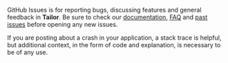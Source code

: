 GitHub Issues is for reporting bugs, discussing features and general feedback in **Tailor**. Be sure to check our [documentation](http://cocoadocs.org/docsets/Tailor), [FAQ](https://github.com/zenangst/Tailor/wiki/FAQ) and [past issues](https://github.com/zenangst/Tailor/issues?state=closed) before opening any new issues.

If you are posting about a crash in your application, a stack trace is helpful, but additional context, in the form of code and explanation, is necessary to be of any use.
